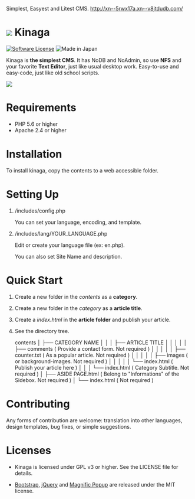 Simplest, Easyest and Litest CMS. http://xn--5rwx17a.xn--v8jtdudb.com/

# ![](https://avatars3.githubusercontent.com/u/26238188?v=3&s=45) Kinaga
[![Software License](https://img.shields.io/badge/license-GPLv3-brightgreen.svg?style=plastic)](LICENSE)
![Made in Japan](https://img.shields.io/badge/Made%20in-Japan-red.svg?colorA=ff0000&amp;colorB=ff0000&amp;style=plastic)

Kinaga is **the simplest CMS**. It has NoDB and NoAdmin, so use **NFS** and your favorite **Text Editor**, just like usual desktop work. Easy-to-use and easy-code, just like old school scripts.

![](https://cloud.githubusercontent.com/assets/26238188/23639374/a7f382e4-032a-11e7-81ed-86beb7cdafc0.gif)


# Requirements

- PHP 5.6 or higher
- Apache 2.4 or higher


# Installation

To install kinaga, copy the contents to a web accessible folder.


# Setting Up

1. /includes/config.php

	You can set your language, encoding, and template.

2. /includes/lang/YOUR_LANGUAGE.php

	Edit or create your language file (ex: en.php).

	You can also set Site Name and description.


# Quick Start

1. Create a new folder in the *contents* as a **category**.

2. Create a new folder in the *category* as a **article title**.

3. Create a *index.html* in the **article folder** and publish your article.

4. See the directory tree.


	contents
		│
		├── CATEGORY NAME
		│			│
		│			├── ARTICLE TITLE
		│			│			│
		│			│			├── comments ( Provide a contact form. Not required )
		│			│			│
		│			│			├── counter.txt ( As a popular article. Not required )
		│			│			│
		│			│			├── images ( or background-images. Not required )
		│			│			│
		│			│			└── index.html ( Publish your article here )
		│			│
		│			└── index.html ( Category Subtitle. Not required )
		│
		├── ASIDE PAGE.html ( Belong to "Informations" of the Sidebox. Not required )
		│
		└── index.html ( Not required )


# Contributing

Any forms of contribution are welcome: translation into other languages, design templates, bug fixes, or simple suggestions.



# Licenses

- Kinaga is licensed under GPL v3 or higher. See the LICENSE file for details.

- [Bootstrap](http://getbootstrap.com/), [jQuery](http://jquery.com/) and [Magnific Popup](http://dimsemenov.com/plugins/magnific-popup/) are released under the MIT license.


